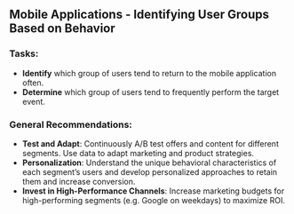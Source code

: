 ## Mobile Applications - Identifying User Groups Based on Behavior

### Tasks:
- **Identify** which group of users tend to return to the mobile application often.
- **Determine** which group of users tend to frequently perform the target event.

### General Recommendations:
- **Test and Adapt**: Continuously A/B test offers and content for different segments. Use data to adapt marketing and product strategies.
- **Personalization**: Understand the unique behavioral characteristics of each segment’s users and develop personalized approaches to retain them and increase conversion.
- **Invest in High-Performance Channels**: Increase marketing budgets for high-performing segments (e.g. Google on weekdays) to maximize ROI.

